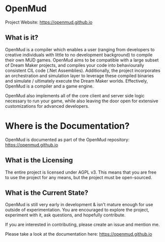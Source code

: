 # OpenMud

Project Website: https://openmud.github.io


## What is it?

OpenMud is a compiler which enables a user (ranging from developers to creative individuals with little to no development background) to compile their own MUD games. OpenMud aims to be compatible with a large subset of Dream Maker projects, and compiles your code into behaviourally consistent CIL code (.Net Assemblies). Additionally, the project incorporates an orchestration and simulation layer to leverage these compiled binaries and simulate / ultimately execute the Dream Maker worlds. Effectively, OpenMud is a compiler and a game engine.

OpenMud also implements all of the core client and server side logic necessary to run your game, while also leaving the door open for extensive customizations for advanced developers.

# Where is the Documentation?

OpenMud is documented as part of the OpenMud repository: https://openmud.github.io


## What is the Licensing
The entire project is licensed under AGPL v3. This means that you are free to use the project for any means, but the project must be open-sourced.

## What is the Current State?

OpenMud is still very early in development & isn't mature enough for use outside of experimentation. You are encouraged to explore the project, experiment with it, ask questions, and hopefully contribute.

If you are interested in contributing, please create an issue and mention me.

Please take a look at the documentation here: https://openmud.github.io